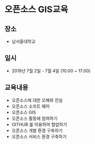 ﻿# 오픈소스 GIS교육

## 장소
* 남서울대학교

## 일시
* 2019년 7월 2일 - 7월 4일 (10:00 ~ 17:00)


## 교육내용
* 오픈소스에 대한 오해와 진실
* 오픈소스 소프트 웨어
* 오픈소스 GIS
* 오픈소스 활동에 참여하기
* GITHUB 를 이용하여 협업하기
* 오픈소스 개발 환경 구축하기
* 오픈소스 서비스 환경 구축하기